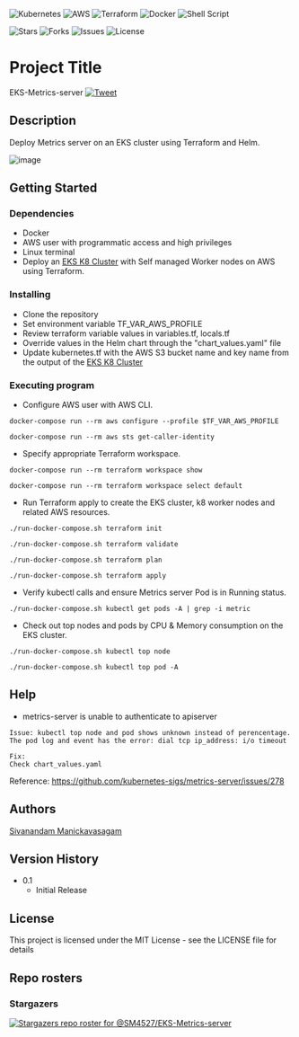 <p align="center">

![Kubernetes](https://img.shields.io/badge/kubernetes-%23326ce5.svg?style=for-the-badge&logo=kubernetes&logoColor=white) ![AWS](https://img.shields.io/badge/AWS-%23FF9900.svg?style=for-the-badge&logo=amazon-aws&logoColor=white) ![Terraform](https://img.shields.io/badge/terraform-%235835CC.svg?style=for-the-badge&logo=terraform&logoColor=white) ![Docker](https://img.shields.io/badge/docker-%230db7ed.svg?style=for-the-badge&logo=docker&logoColor=white) ![Shell Script](https://img.shields.io/badge/shell_script-%23121011.svg?style=for-the-badge&logo=gnu-bash&logoColor=white)

![Stars](https://img.shields.io/github/stars/SM4527/EKS-Metrics-server?style=for-the-badge) ![Forks](https://img.shields.io/github/forks/SM4527/EKS-Metrics-server?style=for-the-badge) ![Issues](https://img.shields.io/github/issues/SM4527/EKS-Metrics-server?style=for-the-badge) ![License](https://img.shields.io/github/license/SM4527/EKS-Metrics-server?style=for-the-badge)

</p>

# Project Title

EKS-Metrics-server [![Tweet](https://img.shields.io/twitter/url/http/shields.io.svg?style=social)](https://twitter.com/intent/tweet?text=EKS%20-%20Metrics%20-%20server&url=https://github.com/SM4527/EKS-Metrics-server)

## Description

Deploy Metrics server on an EKS cluster using Terraform and Helm.

<p align="center">

![image](https://user-images.githubusercontent.com/78129381/153617097-b79eb515-aadf-4a32-97cb-b1507c408e83.png)

</p>

## Getting Started

### Dependencies

* Docker
* AWS user with programmatic access and high privileges 
* Linux terminal
* Deploy an [EKS K8 Cluster](https://github.com/SM4527/EKS-Terraform) with Self managed Worker nodes on AWS using Terraform.

### Installing

* Clone the repository
* Set environment variable TF_VAR_AWS_PROFILE
* Review terraform variable values in variables.tf, locals.tf
* Override values in the Helm chart through the "chart_values.yaml" file
* Update kubernetes.tf with the AWS S3 bucket name and key name from the output of the [EKS K8 Cluster](https://github.com/SM4527/EKS-Terraform/blob/master/outputs.tf)

### Executing program

* Configure AWS user with AWS CLI.

```
docker-compose run --rm aws configure --profile $TF_VAR_AWS_PROFILE

docker-compose run --rm aws sts get-caller-identity
```

* Specify appropriate Terraform workspace.

```
docker-compose run --rm terraform workspace show

docker-compose run --rm terraform workspace select default
```

* Run Terraform apply to create the EKS cluster, k8 worker nodes and related AWS resources.

```
./run-docker-compose.sh terraform init

./run-docker-compose.sh terraform validate

./run-docker-compose.sh terraform plan

./run-docker-compose.sh terraform apply
```

* Verify kubectl calls and ensure Metrics server Pod is in Running status.

```
./run-docker-compose.sh kubectl get pods -A | grep -i metric
```

* Check out top nodes and pods by CPU & Memory consumption on the EKS cluster.

```
./run-docker-compose.sh kubectl top node

./run-docker-compose.sh kubectl top pod -A
```

## Help

* metrics-server is unable to authenticate to apiserver

```
Issue: kubectl top node and pod shows unknown instead of perencentage. The pod log and event has the error: dial tcp ip_address: i/o timeout

Fix:
Check chart_values.yaml
```

Reference: https://github.com/kubernetes-sigs/metrics-server/issues/278

## Authors

[Sivanandam Manickavasagam](https://www.linkedin.com/in/sivanandammanickavasagam)

## Version History

* 0.1
    * Initial Release

## License

This project is licensed under the MIT License - see the LICENSE file for details

## Repo rosters

### Stargazers

[![Stargazers repo roster for @SM4527/EKS-Metrics-server](https://reporoster.com/stars/dark/SM4527/EKS-Metrics-server)](https://github.com/SM4527/EKS-Metrics-server/stargazers)
